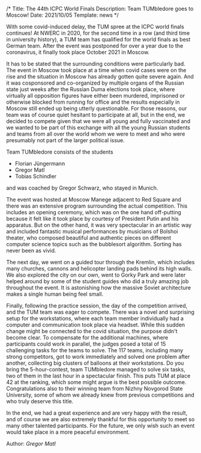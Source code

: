 /*
Title: The 44th ICPC World Finals
Description: Team TUMbledore goes to Moscow!
Date: 2021/10/05
Template: news
*/

With some covid-induced delay, the TUM spree at the ICPC world finals continues! At NWERC in 2020, for the second time in a row (and third time in university history), a TUM team has qualified for the world finals as best German team. After the event was postponed for over a year due to the coronavirus, it finally took place October 2021 in Moscow. 

It has to be stated that the surrounding conditions were particularly bad. The event in Moscow took place at a time when covid cases were on the rise and the situation in Moscow has already gotten quite severe again. And it was cosponsored and co-organized by multiple organs of the Russian state just weeks after the Russian Duma elections took place, where virtually all opposition figures have either been murdered, imprisoned or otherwise blocked from running for office and the results especially in Moscow still ended up being utterly questionable. For those reasons, our team was of course quiet hesitant to participate at all, but in the end, we decided to compete given that we were all young and fully vaccinated and we wanted to be part of this exchange with all the young Russian students and teams from all over the world whom we were to meet and who were presumably not part of the larger political issue.

Team TUMbledore consists of the students
* Florian Jüngermann
* Gregor Matl
* Tobias Schindler

and was coached by Gregor Schwarz, who stayed in Munich.

The event was hosted at Moscow Manege adjacent to Red Square and there was an extensive program surrounding the actual competition. This includes an opening ceremony, which was on the one hand off-putting because it felt like it took place by courtesy of President Putin and his apparatus. But on the other hand, it was very spectacular in an artistic way and included fantastic musical performances by musicians of Bolshoi theater, who composed beautiful and authentic pieces on different computer science topics such as the bubblesort algorithm. Sorting has never been as vivid.

The next day, we went on a guided tour through the Kremlin, which includes many churches, cannons and helicopter landing pads behind its high walls. We also explored the city on our own, went to Gorky Park and were later helped around by some of the student guides who did a truly amazing job throughout the event. It is astonishing how the massive Soviet architecture makes a single human being feel small.

Finally, following the practice session, the day of the competition arrived, and the TUM team was eager to compete. There was a novel and surprising setup for the workstations, where each team member individually had a computer and communication took place via headset. While this sudden change might be connected to the covid situation, the purpose didn't become clear. To compensate for the additional machines, where participants could work in parallel, the judges posed a total of 15 challenging tasks for the teams to solve. The 117 teams, including many strong competitors, got to work immediately and solved one problem after another, collecting big clusters of balloons at their workstations. Do you bring the 5-hour-contest, team TUMbledore managed to solve six tasks, two of them in the last hour in a spectacular finish. This puts TUM at place 42 at the ranking, which some might argue is the best possible outcome. Congratulations also to their winning team from Nizhny Novgorod State University, some of whom we already knew from previous competitions and who truly deserve this title.

In the end, we had a great experience and are very happy with the result, and of course we are also extremely thankful for this opportunity to meet so many other talented participants. For the future, we only wish such an event would take place in a more peaceful environment.

 Author: *Gregor Matl*